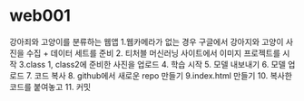 # web001
강아죄와 고양이를 분류하는 웹앱
1.웹카메라가 없는 경우 구글에서 강아지와 고양이 사진을 수집 + 데이터 세트를 준비
2. 티처블 머신러닝 사이트에서 이미지 프로젝트를 시작
3.class 1, class2에 준비한 사진을 업로드
4. 학습 시작
5. 모델 내보내기
6. 모델 업로드
7. 코드 복사
8. github에서 새로운 repo 만들기
9.index.html 만들기
10. 복사한 코드를 붙여놓고
11. 커밋
